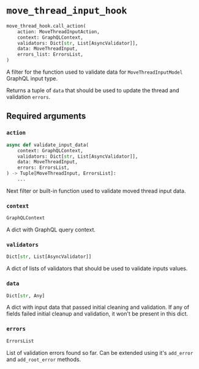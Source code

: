 # `move_thread_input_hook`

```python
move_thread_hook.call_action(
    action: MoveThreadInputAction,
    context: GraphQLContext,
    validators: Dict[str, List[AsyncValidator]],
    data: MoveThreadInput,
    errors_list: ErrorsList,
)
```

A filter for the function used to validate data for `MoveThreadInputModel` GraphQL input type.

Returns a tuple of `data` that should be used to update the thread and validation `errors`.


## Required arguments

### `action`

```python
async def validate_input_data(
    context: GraphQLContext,
    validators: Dict[str, List[AsyncValidator]],
    data: MoveThreadInput,
    errors: ErrorsList,
) -> Tuple[MoveThreadInput, ErrorsList]:
    ...
```

Next filter or built-in function used to validate moved thread input data.


### `context`

```python
GraphQLContext
```

A dict with GraphQL query context.


### `validators`

```python
Dict[str, List[AsyncValidator]]
```

A dict of lists of validators that should be used to validate inputs values.


### `data`

```python
Dict[str, Any]
```

A dict with input data that passed initial cleaning and validation. If any of fields failed initial cleanup and validation, it won't be present in this dict.


### `errors`

```python
ErrorsList
```

List of validation errors found so far. Can be extended using it's `add_error` and `add_root_error` methods.